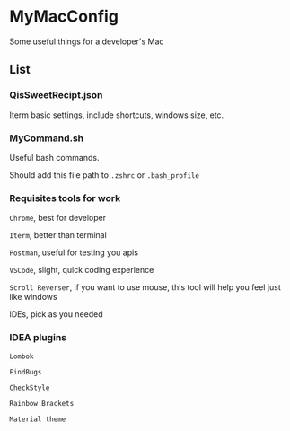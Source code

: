 # MyMacConfig

Some useful things for a developer's Mac

## List

### QisSweetRecipt.json

Iterm basic settings, include shortcuts, windows size, etc.

### MyCommand.sh

Useful bash commands. 

Should add this file path to `.zshrc` or `.bash_profile`

### Requisites tools for work

`Chrome`, best for developer

`Iterm`, better than terminal

`Postman`, useful for testing you apis

`VSCode`, slight, quick coding experience

`Scroll Reverser`, if you want to use mouse, this tool will help you feel just like windows

IDEs, pick as you needed

### IDEA plugins

`Lombok`

`FindBugs`

`CheckStyle`

`Rainbow Brackets`

`Material theme`
